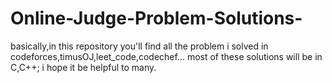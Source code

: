 # Online-Judge-Problem-Solutions-
basically,in this repository you'll find all the problem i solved in codeforces,timusOJ,leet_code,codechef...
most of these solutions will be in C,C++;
i hope it be helpful to many.
